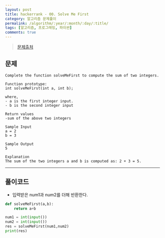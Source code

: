 ```yaml
---
layout: post
title: hackerrank - 00. Solve Me First
category: 알고리즘 문제풀이
permalink: /algorithm/:year/:month/:day/:title/
tags: [알고리즘, 프로그래밍, 파이썬]
comments: true
---
```


> [문제출처](https://www.hackerrank.com/challenges/solve-me-first/problem)

## 문제

```
Complete the function solveMeFirst to compute the sum of two integers.

Function prototype:
int solveMeFirst(int a, int b);

where,
- a is the first integer input.
- b is the second integer input

Return values
-sum of the above two integers

Sample Input
a = 2
b = 3

Sample Output
5

Explanation
The sum of the two integers a and b is computed as: 2 + 3 = 5.
```

---

## 풀이코드
- 입력받은 num1과 num2를 더해 반환한다.

```python
def solveMeFirst(a,b):
    return a+b

num1 = int(input())
num2 = int(input())
res = solveMeFirst(num1,num2)
print(res)
```

